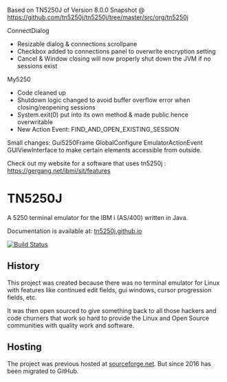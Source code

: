 Based on TN5250J of Version 8.0.0 Snapshot @ https://github.com/tn5250j/tn5250j/tree/master/src/org/tn5250j

ConnectDialog
 - Resizable dialog & connections scrollpane
 - Checkbox added to connections panel to overwrite encryption setting
 - Cancel & Window closing will now properly shut down the JVM if no sessions exist   
 
My5250
 - Code cleaned up
 - Shutdown logic changed to avoid buffer overflow error when closing/reopening sessions
 - System.exit(0) put into its own method & made public hence overwritable
 - New Action Event: FIND_AND_OPEN_EXISTING_SESSION

Small changes: 
 Gui5250Frame
 GlobalConfigure
 EmulatorActionEvent
 GUIViewInterface
to make certain elements accessible from outside.

Check out my website for a software that uses tn5250j : https://gergang.net/ibmi/sit/features


# TN5250J
A 5250 terminal emulator for the IBM i (AS/400) written in Java.

Documentation is available at: [tn5250j.github.io](https://tn5250j.github.io/)

[![Build Status](https://travis-ci.org/tn5250j/tn5250j.svg?branch=travis)](https://travis-ci.org/tn5250j/tn5250j)

## History

This project was created because there was no terminal emulator for Linux with features like continued edit fields, gui windows, cursor progression fields, etc.

It was then open sourced to give something back to all those hackers and code churners that work so hard to provide the Linux and Open Source communities with quality work and software.



## Hosting

The project was previous hosted at [sourceforge.net](https://sourceforge.net/projects/tn5250j/). But since 2016 has been migrated to GitHub.
